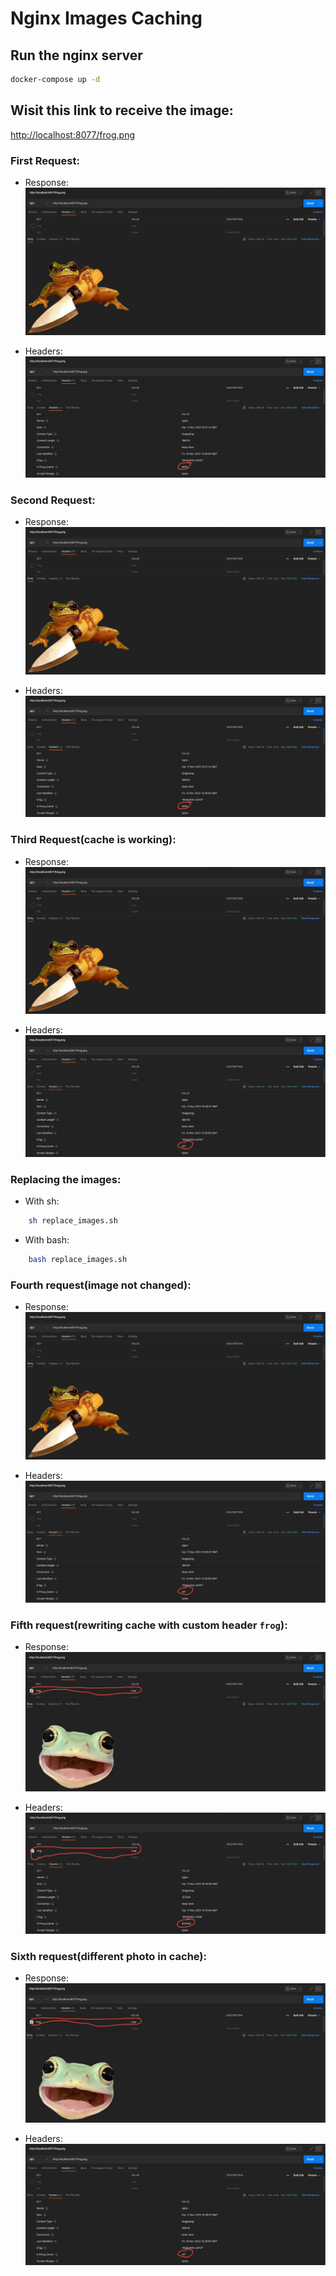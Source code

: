 # Nginx Images Caching

## Run the nginx server

```bash
docker-compose up -d
```

## Wisit this link to receive the image:

[http://localhost:8077/frog.png](http://localhost:8077/frog.png)

### First Request: 

- Response: ![First request response.](./example_images/photo_1.jpg)

- Headers: ![First request headers.](./example_images/photo_cache_miss.jpg)

### Second Request: 

- Response: ![First request response.](./example_images/photo_1.jpg)

- Headers: ![First request headers.](./example_images/photo_cache_miss.jpg)

### Third Request(cache is working): 

- Response: ![First request response.](./example_images/photo_1.jpg)

- Headers: ![First request headers.](./example_images/photo_cache_hit.jpg)

### Replacing the images: 

- With sh: 
```bash
    sh replace_images.sh
```

- With bash:

```bash
    bash replace_images.sh
```

### Fourth request(image not changed):

- Response: ![First request response.](./example_images/photo_1.jpg)

- Headers: ![First request headers.](./example_images/photo_cache_hit.jpg)

### Fifth request(rewriting cache with custom header `frog`):

- Response: ![First request response.](./example_images/photo_2.jpg)

- Headers: ![First request headers.](./example_images/photo_cache_bypass.jpg)

### Sixth request(different photo in cache):

- Response: ![First request response.](./example_images/photo_2.jpg)

- Headers: ![First request headers.](./example_images/photo_cache_hit.jpg)